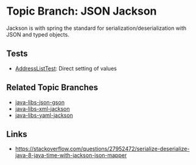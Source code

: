 # Topic Branch: JSON Jackson
Jackson is with spring the standard for serialization/deserialization with JSON and typed objects.

## Tests
* [AddressListTest](https://github.com/fluentcodes/sandbox/blob/java-libs-json-jackson/src/test/java/org/fluentcodes/sandbox/springboot/AddressListTest.java): Direct setting of values

## Related Topic Branches
* [java-libs-json-gson](https://github.com/fluentcodes/sandbox/tree/java-libs-json-gson)
* [java-libs-xml-jackson](https://github.com/fluentcodes/sandbox/tree/java-libs-xml-jackson)
* [java-libs-yaml-jackson](https://github.com/fluentcodes/sandbox/tree/java-libs-yaml-jackson)

## Links
* https://stackoverflow.com/questions/27952472/serialize-deserialize-java-8-java-time-with-jackson-json-mapper
